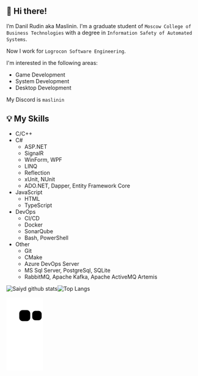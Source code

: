 ## 👋 Hi there!

I’m Danil Rudin aka Maslinin. I'm a graduate student of `Moscow College of Business Technologies` with a degree in `Information Safety of Automated Systems`.

Now I work for `Logrocon Software Engineering`.

I'm interested in the following areas:
- Game Development
- System Development
- Desktop Development

My Discord is ```maslinin```

## 💡 My Skills

- С/C++
- C#
  - ASP.NET
  - SignalR
  - WinForm, WPF
  - LINQ
  - Reflection
  - xUnit, NUnit
  - ADO.NET, Dapper, Entity Framework Core
- JavaScript
  - HTML
  - TypeScript
- DevOps
  - CI/CD
  - Docker
  - SonarQube
  - Bash, PowerShell
- Other
  - Git
  - CMake
  - Azure DevOps Server
  - MS Sql Server, PostgreSql, SQLite
  - RabbitMQ, Apache Kafka, Apache ActiveMQ Artemis
  
![Saiyd github stats](https://github-readme-stats.vercel.app/api?username=maslinin&include_all_commits=true&count_private=false&show_icons=true&line_height=20&title_color=FFFFFF&icon_color=FFFFFF&text_color=FFFFFF&bg_color=0D1117)![Top Langs](https://github-readme-stats.vercel.app/api/top-langs/?username=maslinin&layout=compact&title_color=FFFFFF&icon_color=FFFFFF&text_color=FFFFFF&bg_color=0D1117)

![Snake animation](https://github.com/rafaballerini/rafaballerini/blob/output/github-contribution-grid-snake.svg)
